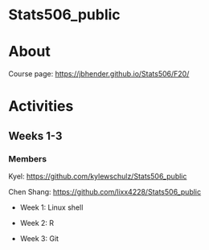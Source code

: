 # Stats506_public

# About #
Course page: https://jbhender.github.io/Stats506/F20/

# Activities #
## Weeks 1-3 ##
### Members ###
Kyel: https://github.com/kylewschulz/Stats506_public

Chen Shang: https://github.com/lixx4228/Stats506_public

* Week 1: Linux shell

* Week 2: R

* Week 3: Git 

